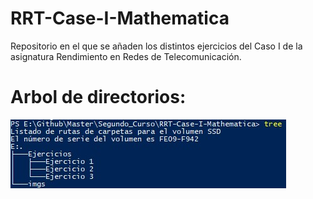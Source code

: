 # RRT-Case-I-Mathematica
Repositorio en el que se añaden los distintos ejercicios del Caso I de la asignatura Rendimiento en Redes de Telecomunicación.

# Arbol de directorios:

![tree](imgs/tree.jpg)
